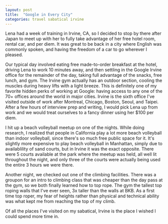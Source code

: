 ```yaml
---
layout: post
title:  "Google in Every City"
categories: travel sabatical irvine
---
```


Lena had a week of training in Irvine, CA, so I decided to stop by there after Japan to meet up with her to fully take advantage of her free hotel room, rental car, and per diem. It was great to be back in a city where English was commonly spoken, and having the freedom of a car to go wherever I pleased.

Our typical day involved eating free made-to-order breakfast at the hotel, driving Lena to work 10 minutes away, and then settling in the Google Irvine office for the remainder of the day, taking full advantage of the snacks, free lunch, and gym. The Irvine gym actually has an outdoor section, cooling the muscles during heavy lifts with a light breeze. This is definitely one of my favorite hidden perks of working at Google: having access to any one of the 70+ offices around the world in major cities. Irvine is the sixth office I've visited outside of work after Montreal, Chicago, Boston, Seoul, and Taipei. After a few hours of interview prep and writing, I would pick Lena up from work and we would treat ourselves to a fancy dinner using her $100 per diem.

I hit up a beach volleyball meetup on one of the nights. While doing research, I realized that people in California play a lot more beach volleyball than indoor volleyball, since there's so much free public space for it. It's slightly more expensive to play beach volleyball in Manhattan, simply due to availablility of sand courts, but in Irvine it was the exact opposite. There were 5 courts available at the park where the meetup was held, all well lit throughout the night, and only three of the courts were actually being used the entire 3 hours we were there.

Another night, we checked out one of the climbing facilities. There was a groupon for an intro to climbing class that was cheaper than the day pass at the gym, so we both finally learned how to top rope. The gym the tallest top roping walls that I've ever seen, 3x taller than the walls at BKB. As a first time top roper, my fear of heights rather than physical and technical ability was what kept me from reaching the top of my climb.

Of all the places I've visited on my sabatical, Irvine is the place I wished I could spend more time in.